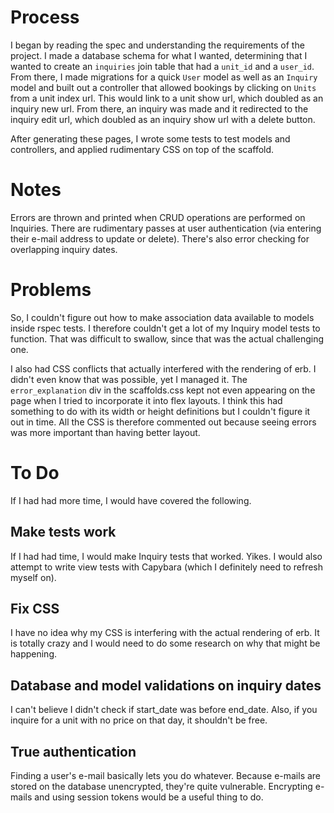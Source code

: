 # Process

I began by reading the spec and understanding the requirements of the project. I made a database schema for what I wanted, determining that I wanted to create an `inquiries` join table that had a `unit_id` and a `user_id`. From there, I made migrations for a quick `User` model as well as an `Inquiry` model and built out a controller that allowed bookings by clicking on `Units` from a unit index url. This would link to a unit show url, which doubled as an inquiry new url. From there, an inquiry was made and it redirected to the inquiry edit url, which doubled as an inquiry show url with a delete button.

After generating these pages, I wrote some tests to test models and controllers, and applied rudimentary CSS on top of the scaffold.

# Notes

Errors are thrown and printed when CRUD operations are performed on Inquiries. There are rudimentary passes at user authentication (via entering their e-mail address to update or delete). There's also error checking for overlapping inquiry dates.

# Problems

So, I couldn't figure out how to make association data available to models inside rspec tests. I therefore couldn't get a lot of my Inquiry model tests to function. That was difficult to swallow, since that was the actual challenging one.

I also had CSS conflicts that actually interfered with the rendering of erb. I didn't even know that was possible, yet I managed it. The `error_explanation` div in the scaffolds.css kept not even appearing on the page when I tried to incorporate it into flex layouts. I think this had something to do with its width or height definitions but I couldn't figure it out in time. All the CSS is therefore commented out because seeing errors was more important than having better layout.

# To Do

If I had had more time, I would have covered the following.

## Make tests work

If I had had time, I would make Inquiry tests that worked. Yikes. I would also attempt to write view tests with Capybara (which I definitely need to refresh myself on).

## Fix CSS

I have no idea why my CSS is interfering with the actual rendering of erb. It is totally crazy and I would need to do some research on why that might be happening.

## Database and model validations on inquiry dates

I can't believe I didn't check if start_date was before end_date. Also, if you inquire for a unit with no price on that day, it shouldn't be free.

## True authentication

Finding a user's e-mail basically lets you do whatever. Because e-mails are stored on the database unencrypted, they're quite vulnerable. Encrypting e-mails and using session tokens would be a useful thing to do.
